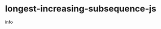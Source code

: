 # longest-increasing-subsequence-js

[info](https://leetcode.com/problems/longest-increasing-subsequence/)
